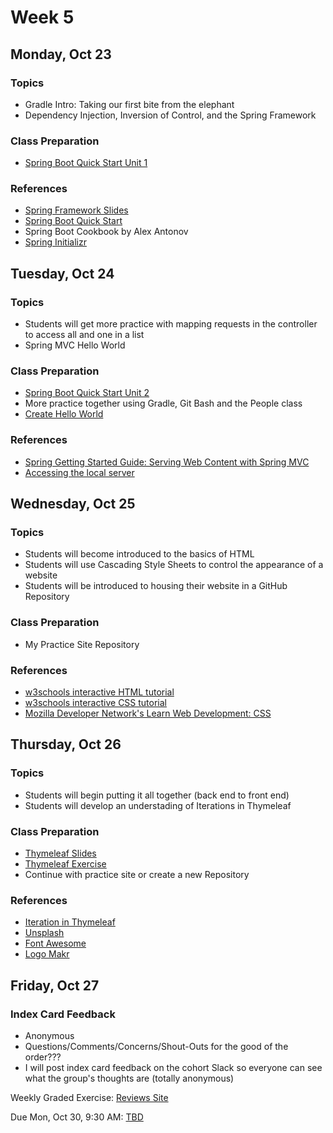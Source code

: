# Week 5

## Monday, Oct 23

### Topics

- Gradle Intro: Taking our first bite from the elephant
- Dependency Injection, Inversion of Control, and the Spring Framework

### Class Preparation

- [Spring Boot Quick Start Unit 1](https://javabrains.io/courses/spring_bootquickstart/)


### References

- [Spring Framework Slides](https://wecancodeit.github.io/java-slides/spring/spring-boot/)
- [Spring Boot Quick Start](https://javabrains.io/courses/spring_bootquickstart/)
- Spring Boot Cookbook by Alex Antonov
- [Spring Initializr](http://start.spring.io/)



## Tuesday, Oct 24

### Topics

- Students will get more practice with mapping requests in the controller to access all and one in a list
- Spring MVC Hello World

### Class Preparation

- [Spring Boot Quick Start Unit 2](https://javabrains.io/courses/spring_bootquickstart/)
- More practice together using Gradle, Git Bash and the People class
- [Create Hello World](https://spring.io/guides/gs/serving-web-content/)

### References

- [Spring Getting Started Guide: Serving Web Content with Spring MVC](https://spring.io/guides/gs/serving-web-content/)
- [Accessing the local server](./accessing-the-local-server.md)

## Wednesday, Oct 25

### Topics

- Students will become introduced to the basics of HTML
- Students will use Cascading Style Sheets to control the appearance of a website
- Students will be introduced to housing their website in a GitHub Repository

### Class Preparation

- My Practice Site Repository 

### References

- [w3schools interactive HTML tutorial](https://www.w3schools.com/html/default.asp)
- [w3schools interactive CSS tutorial](https://www.w3schools.com/css/default.asp)
- [Mozilla Developer Network's Learn Web Development: CSS](https://developer.mozilla.org/en-US/docs/Learn/CSS)


## Thursday, Oct 26

### Topics

- Students will begin putting it all together (back end to front end)
- Students will develop an understading of Iterations in Thymeleaf

### Class Preparation

- [Thymeleaf Slides](https://wecancodeit.github.io/java-slides/web/thymeleaf/)
- [Thymeleaf Exercise](./thymeleaf-notes.md)
- Continue with practice site or create a new Repository

### References

- [Iteration in Thymeleaf](http://www.thymeleaf.org/doc/tutorials/3.0/usingthymeleaf.html#iteration)
- [Unsplash](https://unsplash.com/)
- [Font Awesome](http://fontawesome.io/examples/)
- [Logo Makr](https://logomakr.com/)




## Friday, Oct 27

### Index Card Feedback
 
 - Anonymous
 - Questions/Comments/Concerns/Shout-Outs for the good of the order???
 - I will post index card feedback on the cohort Slack so everyone can see what the group's thoughts are (totally anonymous)

Weekly Graded Exercise: [Reviews Site](../exercises/reviews-site)


Due Mon, Oct 30, 9:30 AM: [TBD]()

